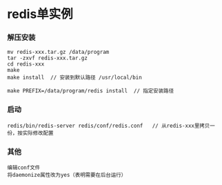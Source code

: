 # redis单实例

### 解压安装
    mv redis-xxx.tar.gz /data/program  
    tar -zxvf redis-xxx.tar.gz  
    cd redis-xxx
    make    
    make install  // 安装到默认路径 /usr/local/bin  
    
    make PREFIX=/data/program/redis install  // 指定安装路径
    
### 启动
    redis/bin/redis-server redis/conf/redis.conf   // 从redis-xxx里拷贝一份，按实际修改配置

### 其他
    编辑conf文件  
    将daemonize属性改为yes（表明需要在后台运行）  
